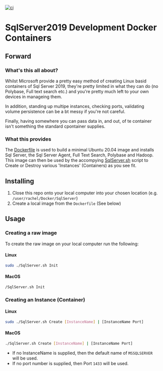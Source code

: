 [![ci](https://github.com/RachelAmbler/SqlServer2019/actions/workflows/docker-image.yml/badge.svg)](https://github.com/RachelAmbler/SqlServer2019/actions/workflows/docker-image.yml)

# SqlServer2019 Development Docker Containers

## Forward

### What's this all about?

Whilst Microsoft provide a pretty easy method of creating Linux basid containers of Sql Server 2019, they're pretty limited in what they can do (no Polybase, Full text search etc.) and you're pretty much left to your own devices in manageing them.

In addition, standing up multipe instances, checking ports, validating volume persistence can be a bt messy if you're not careful.

Finally, having somewhere you can pass data in, and out, of te container isn't something the standard cpontainer supplies.

### What this provides

The [Dockerfile](https://github.com/RachelAmbler/SqlServer2019/blob/main/DockerFiles/Dockerfile) is used to build a minimal Ubuntu 20.04 image and installs Sql Server, the Sql Server Agent, Full Text Search, Polybase and Hadoop. This image can then be used by the accompying [SqlServer.sh](https://github.com/RachelAmbler/SqlServer2019/blob/main/SqlServer.sh) script to Create or Destroy various 'Instances' (Containers) as you see fit.

## Installing

1. Close this repo onto your local computer into your chosen location (e.g. `/user/rachel/Docker/SqlServer`)
2. Create a local image from the `Dockerfile` (See below)

## Usage

### Creating a raw image

To create the raw image on your local computer run the following:

#### Linux

```sh
sudo ./SqlServer.sh Init
```

#### MacOS

```sh
/SqlServer.sh Init
```

### Creating an Instance (Container)

#### Linux

```sh
sudo ./SqlServer.sh Create [InstanceName] | [InstanceName Port]
```

#### MacOS

```sh
./SqlServer.sh Create [InstanceName] | [InstanceName Port]
```

- If no InstanceName is supplied, then the default name of `MSSQLSERVER` will be used.
- If no port number is supplied, then Port `1433` will be used.
